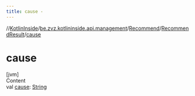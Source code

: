 ```yaml
---
title: cause -
---
```

//[KotlinInside](../../../index.md)/[be.zvz.kotlininside.api.management](../../index.md)/[Recommend](../index.md)/[RecommendResult](index.md)/[cause](cause.md)



# cause  
[jvm]  
Content  
val [cause](cause.md): [String](https://kotlinlang.org/api/latest/jvm/stdlib/kotlin/-string/index.html)  



